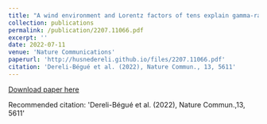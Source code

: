 ```yaml
---
title: "A wind environment and Lorentz factors of tens explain gamma-ray bursts X-ray plateau"
collection: publications
permalink: /publication/2207.11066.pdf
excerpt: ''
date: 2022-07-11
venue: 'Nature Communications'
paperurl: 'http://husnedereli.github.io/files/2207.11066.pdf'
citation: 'Dereli-Bégué et al. (2022), Nature Commun., 13, 5611'
---
```



[Download paper here](https://ui.adsabs.harvard.edu/abs/2022arXiv220711066D)


Recommended citation: 'Dereli-Bégué et al. (2022), Nature Commun.,13, 5611'
